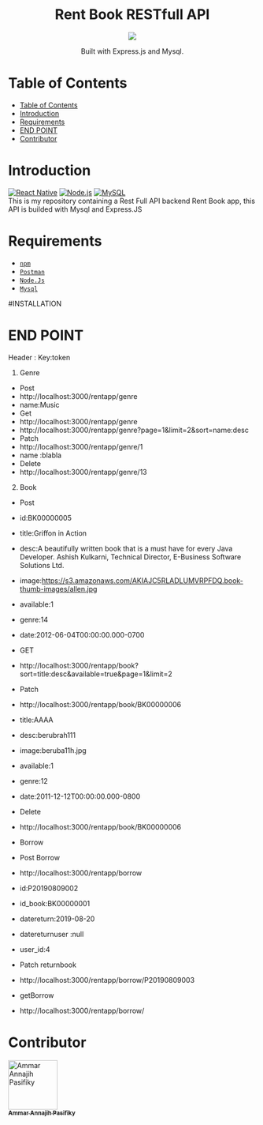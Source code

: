 <h1 align="center">Rent Book RESTfull API</h1>
<p align='center'>
  <img src='https://smarttechies.files.wordpress.com/2015/10/node-express.png?w=605' />
  </a>
</p>
<p align="center">
  Built with Express.js and Mysql.
</p>

# Table of Contents
- [Table of Contents](#table-of-contents)
- [Introduction](#introduction)
- [Requirements](#requirements)
- [END POINT](#end-point)
- [Contributor](#contributor)

# Introduction
[![React Native](https://img.shields.io/badge/Express%20-4.17.1-blue.svg?style=rounded-square)](https://expressjs.com/)
[![Node.js](https://img.shields.io/badge/Node.js-v.10.16.2-green.svg?style=rounded-square)](https://nodejs.org/)
[![MySQL](https://img.shields.io/badge/MySQL-v.10.16.2-orange.svg?style=rounded-square)](https://nodejs.org/)
<br>
This is my repository containing a Rest Full API backend Rent Book app, this API is builded with Mysql and Express.JS

# Requirements
* [`npm`](https://www.npmjs.com/get-npm)
* [`Postman`](https://www.getpostman.com/)
* [`Node.Js`](https://nodejs.org/)
* [`Mysql`](https://nodejs.org/)

#INSTALLATION
# END POINT
Header :
Key:token
1.	Genre
* Post
* http://localhost:3000/rentapp/genre
* name:Music
* Get
* http://localhost:3000/rentapp/genre
* http://localhost:3000/rentapp/genre?page=1&limit=2&sort=name:desc
* Patch
* http://localhost:3000/rentapp/genre/1
* name :blabla
* Delete
* http://localhost:3000/rentapp/genre/13
2.	Book
* Post
* id:BK00000005
* title:Griffon in Action
* desc:A beautifully written book that is a must have for every Java Developer.       Ashish Kulkarni, Technical Director, E-Business Software Solutions Ltd.
* image:https://s3.amazonaws.com/AKIAJC5RLADLUMVRPFDQ.book-thumb-images/allen.jpg
* available:1
* genre:14
* date:2012-06-04T00:00:00.000-0700
* GET
* http://localhost:3000/rentapp/book?sort=title:desc&available=true&page=1&limit=2
* Patch
* http://localhost:3000/rentapp/book/BK00000006
* title:AAAA
* desc:berubrah111
* image:beruba11h.jpg
* available:1
* genre:12
* date:2011-12-12T00:00:00.000-0800
* Delete
* http://localhost:3000/rentapp/book/BK00000006

* Borrow
* Post Borrow
* http://localhost:3000/rentapp/borrow
* id:P20190809002
* id_book:BK00000001
* datereturn:2019-08-20
* datereturnuser :null
* user_id:4
* Patch returnbook
* http://localhost:3000/rentapp/borrow/P20190809003
* getBorrow
* http://localhost:3000/rentapp/borrow/


# Contributor
<a href="https://github.com/tejojr">
          <img width="100" src="https://avatars2.githubusercontent.com/u/33275770?s=460&v=4" alt="Ammar Annajih Pasifiky">
          <br/>
          <sub>
          <b>Ammar Annajih Pasifiky
          </b>
          </sub>
</a>
